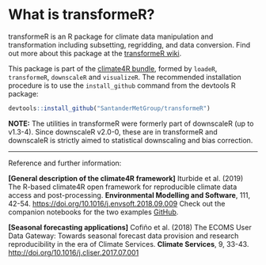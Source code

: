 # What is transformeR?

transformeR is an R package for climate data manipulation and transformation including subsetting, regridding, and data conversion. Find out more about this package at the [transformeR wiki](https://github.com/SantanderMetGroup/transformeR/wiki). 

This package is part of the [climate4R bundle](http://www.meteo.unican.es/climate4r), formed by `loadeR`, `transformeR`, `downscaleR` and `visualizeR`. The recommended installation procedure is to use the `install_github` command from the devtools R package:

```r
devtools::install_github("SantanderMetGroup/transformeR")
```
**NOTE:** The utilities in transformeR were formerly part of downscaleR (up to v1.3-4). Since downscaleR v2.0-0, these are in transformeR and downscaleR is strictly aimed to statistical downscaling and bias correction. 

---
Reference and further information: 

**[General description of the climate4R framework]** Iturbide et al. (2019) The R-based climate4R open framework for reproducible climate data access and post-processing. **Environmental Modelling and Software**, 111, 42-54. https://doi.org/10.1016/j.envsoft.2018.09.009
Check out the companion notebooks for the two examples [GitHub](https://github.com/SantanderMetGroup/notebooks).

**[Seasonal forecasting applications]** Cofiño et al. (2018) The ECOMS User Data Gateway: Towards seasonal forecast data provision and research reproducibility in the era of Climate Services. **Climate Services**, 9, 33-43. http://doi.org/10.1016/j.cliser.2017.07.001



